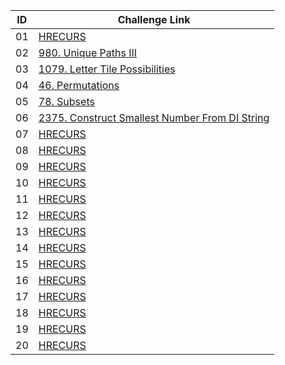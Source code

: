 |ID|Challenge Link |
|--|-----------------|
|01|[HRECURS](https://www.spoj.com/problems/HRECURS/en/)|
|02|[980. Unique Paths III](https://leetcode.com/problems/unique-paths-iii/)|
|03|[1079. Letter Tile Possibilities](https://leetcode.com/problems/letter-tile-possibilities/)|
|04|[46. Permutations](https://leetcode.com/problems/permutations/)|
|05|[78. Subsets](https://leetcode.com/problems/subsets/)|
|06|[2375. Construct Smallest Number From DI String](https://leetcode.com/problems/construct-smallest-number-from-di-string/)|
|07|[HRECURS](https://www.spoj.com/problems/HRECURS/en/)|
|08|[HRECURS](https://www.spoj.com/problems/HRECURS/en/)|
|09|[HRECURS](https://www.spoj.com/problems/HRECURS/en/)|
|10|[HRECURS](https://www.spoj.com/problems/HRECURS/en/)|
|11|[HRECURS](https://www.spoj.com/problems/HRECURS/en/)|
|12|[HRECURS](https://www.spoj.com/problems/HRECURS/en/)|
|13|[HRECURS](https://www.spoj.com/problems/HRECURS/en/)|
|14|[HRECURS](https://www.spoj.com/problems/HRECURS/en/)|
|15|[HRECURS](https://www.spoj.com/problems/HRECURS/en/)|
|16|[HRECURS](https://www.spoj.com/problems/HRECURS/en/)|
|17|[HRECURS](https://www.spoj.com/problems/HRECURS/en/)|
|18|[HRECURS](https://www.spoj.com/problems/HRECURS/en/)|
|19|[HRECURS](https://www.spoj.com/problems/HRECURS/en/)|
|20|[HRECURS](https://www.spoj.com/problems/HRECURS/en/)|
